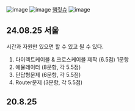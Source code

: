 ![image](https://github.com/chihyeonwon/Network_Manager/assets/58906858/298bf83b-5f7c-4190-9c06-af4817178a5a)
![image](https://github.com/chihyeonwon/Network_Manager/assets/58906858/35509893-7fc8-49da-99e6-2e4e94137da1)
[햄릿슈](https://www.youtube.com/channel/UCLIxBOJaBju4Ap8QoGuQYbw)
![image](https://github.com/chihyeonwon/Network_Manager/assets/58906858/4a8bf1e5-d563-416c-a813-e6d1ad4d5ebf)
## 24.08.25 서울
시간과 자원만 있으면 할 수 있고 될 수 있다.

1. 다이렉트케이블 & 크로스케이블 제작 (6.5점) 1문항    
2. 에뮬레이터 (8문항, 각 5.5점)   
3. 단답형문제 (6문항, 각 5.5점)    
4. Router문제 (3문항, 각 5.5점)   

## 20.8.25 
```

```
